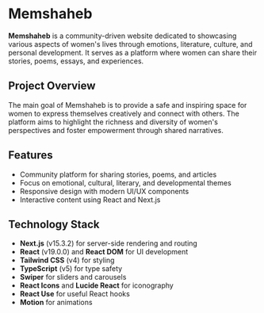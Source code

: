 # Memshaheb

**Memshaheb** is a community-driven website dedicated to showcasing various aspects of women's lives through emotions, literature, culture, and personal development. It serves as a platform where women can share their stories, poems, essays, and experiences.

## Project Overview

The main goal of Memshaheb is to provide a safe and inspiring space for women to express themselves creatively and connect with others. The platform aims to highlight the richness and diversity of women's perspectives and foster empowerment through shared narratives.

## Features

- Community platform for sharing stories, poems, and articles
- Focus on emotional, cultural, literary, and developmental themes
- Responsive design with modern UI/UX components
- Interactive content using React and Next.js

## Technology Stack

- **Next.js** (v15.3.2) for server-side rendering and routing
- **React** (v19.0.0) and **React DOM** for UI development
- **Tailwind CSS** (v4) for styling
- **TypeScript** (v5) for type safety
- **Swiper** for sliders and carousels
- **React Icons** and **Lucide React** for iconography
- **React Use** for useful React hooks
- **Motion** for animations
